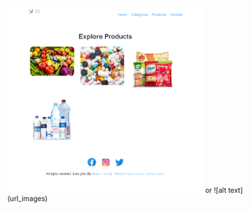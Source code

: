 <img src="/images/GUI/localhost_prj_categories.php.png" alt="drawing" width="400"/>
or
![alt text](url_images)